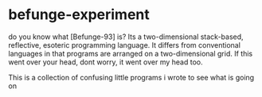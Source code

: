 # befunge-experiment

do you know what [Befunge-93] is? Its a two-dimensional stack-based, reflective, esoteric programming language. 
It differs from conventional languages in that programs are arranged on a two-dimensional grid. 
If this went over your head, dont worry, it went over my head too.


This is a collection of confusing little programs i wrote to see what is going on
